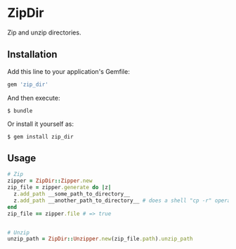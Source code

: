 # ZipDir

Zip and unzip directories.

## Installation

Add this line to your application's Gemfile:

```ruby
gem 'zip_dir'
```

And then execute:

    $ bundle

Or install it yourself as:

    $ gem install zip_dir

## Usage

```ruby
# Zip
zipper = ZipDir::Zipper.new
zip_file = zipper.generate do |z|
  z.add_path __some_path_to_directory__
  z.add_path __another_path_to_directory__ # does a shell "cp -r" operation
end
zip_file == zipper.file # => true


# Unzip
unzip_path = ZipDir::Unzipper.new(zip_file.path).unzip_path
```

